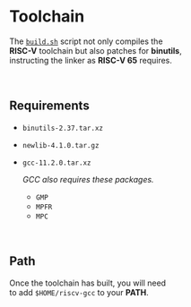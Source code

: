 
# Toolchain

The [`build.sh`] script not only compiles the <br>
**RISC-V** toolchain but also patches for **binutils**, <br>
instructing the linker as **RISC-V 65** requires.

<br>

## Requirements

- `binutils-2.37.tar.xz`

- `newlib-4.1.0.tar.gz`

- `gcc-11.2.0.tar.xz`

    *GCC also requires these packages.*
    - `GMP`
    - `MPFR`
    - `MPC`

<br>

## Path

Once the toolchain has built, you will need <br>
to add `$HOME/riscv-gcc` to your **PATH**.


<!----------------------------------------------------------------------------->

[`build.sh`]: build.sh
